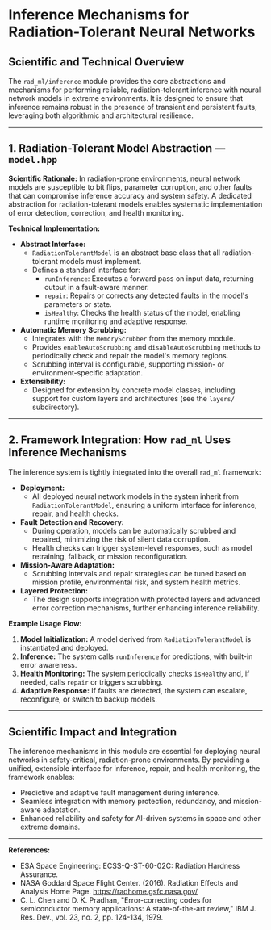 # Inference Mechanisms for Radiation-Tolerant Neural Networks

## Scientific and Technical Overview

The `rad_ml/inference` module provides the core abstractions and mechanisms for performing reliable, radiation-tolerant inference with neural network models in extreme environments. It is designed to ensure that inference remains robust in the presence of transient and persistent faults, leveraging both algorithmic and architectural resilience.

---

## 1. Radiation-Tolerant Model Abstraction — `model.hpp`

**Scientific Rationale:**
In radiation-prone environments, neural network models are susceptible to bit flips, parameter corruption, and other faults that can compromise inference accuracy and system safety. A dedicated abstraction for radiation-tolerant models enables systematic implementation of error detection, correction, and health monitoring.

**Technical Implementation:**
- **Abstract Interface:**
  - `RadiationTolerantModel` is an abstract base class that all radiation-tolerant models must implement.
  - Defines a standard interface for:
    - `runInference`: Executes a forward pass on input data, returning output in a fault-aware manner.
    - `repair`: Repairs or corrects any detected faults in the model's parameters or state.
    - `isHealthy`: Checks the health status of the model, enabling runtime monitoring and adaptive response.
- **Automatic Memory Scrubbing:**
  - Integrates with the `MemoryScrubber` from the memory module.
  - Provides `enableAutoScrubbing` and `disableAutoScrubbing` methods to periodically check and repair the model's memory regions.
  - Scrubbing interval is configurable, supporting mission- or environment-specific adaptation.
- **Extensibility:**
  - Designed for extension by concrete model classes, including support for custom layers and architectures (see the `layers/` subdirectory).

---

## 2. Framework Integration: How `rad_ml` Uses Inference Mechanisms

The inference system is tightly integrated into the overall `rad_ml` framework:

- **Deployment:**
  - All deployed neural network models in the system inherit from `RadiationTolerantModel`, ensuring a uniform interface for inference, repair, and health checks.
- **Fault Detection and Recovery:**
  - During operation, models can be automatically scrubbed and repaired, minimizing the risk of silent data corruption.
  - Health checks can trigger system-level responses, such as model retraining, fallback, or mission reconfiguration.
- **Mission-Aware Adaptation:**
  - Scrubbing intervals and repair strategies can be tuned based on mission profile, environmental risk, and system health metrics.
- **Layered Protection:**
  - The design supports integration with protected layers and advanced error correction mechanisms, further enhancing inference reliability.

**Example Usage Flow:**
1. **Model Initialization:** A model derived from `RadiationTolerantModel` is instantiated and deployed.
2. **Inference:** The system calls `runInference` for predictions, with built-in error awareness.
3. **Health Monitoring:** The system periodically checks `isHealthy` and, if needed, calls `repair` or triggers scrubbing.
4. **Adaptive Response:** If faults are detected, the system can escalate, reconfigure, or switch to backup models.

---

## Scientific Impact and Integration

The inference mechanisms in this module are essential for deploying neural networks in safety-critical, radiation-prone environments. By providing a unified, extensible interface for inference, repair, and health monitoring, the framework enables:

- Predictive and adaptive fault management during inference.
- Seamless integration with memory protection, redundancy, and mission-aware adaptation.
- Enhanced reliability and safety for AI-driven systems in space and other extreme domains.

---

**References:**
- ESA Space Engineering: ECSS-Q-ST-60-02C: Radiation Hardness Assurance.
- NASA Goddard Space Flight Center. (2016). Radiation Effects and Analysis Home Page. https://radhome.gsfc.nasa.gov/
- C. L. Chen and D. K. Pradhan, "Error-correcting codes for semiconductor memory applications: A state-of-the-art review," IBM J. Res. Dev., vol. 23, no. 2, pp. 124-134, 1979.
